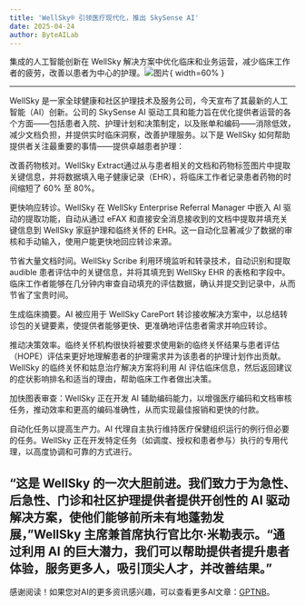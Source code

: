 ```yaml
---
title: 'WellSky® 引领医疗现代化，推出 SkySense AI'
date: 2025-04-24
author: ByteAILab
---
```


集成的人工智能创新在 WellSky 解决方案中优化临床和业务运营，减少临床工作者的疲劳，改善以患者为中心的护理。![图片](https://ai-techpark.com/wp-content/uploads/WellSky.jpg){ width=60% }

---
WellSky 是一家全球健康和社区护理技术及服务公司，今天宣布了其最新的人工智能（AI）创新。公司的 SkySense AI 驱动工具和能力旨在优化提供者运营的各个方面——包括患者入院、护理计划和决策制定，以及账单和编码——消除低效，减少文档负担，并提供实时临床洞察，改善护理服务。以下是 WellSky 如何帮助提供者关注最重要的事情——提供卓越患者护理：

改善药物核对。WellSky Extract通过从与患者相关的文档和药物标签图片中提取关键信息，并将数据填入电子健康记录（EHR），将临床工作者记录患者药物的时间缩短了 60% 至 80%。

更快响应转诊。WellSky 在 WellSky Enterprise Referral Manager 中嵌入 AI 驱动的提取功能，自动从通过 eFAX 和直接安全消息接收到的文档中提取并填充关键信息到 WellSky 家庭护理和临终关怀的 EHR。这一自动化显著减少了数据的审核和手动输入，使用户能更快地回应转诊来源。

节省大量文档时间。WellSky Scribe 利用环境监听和转录技术，自动识别和提取 audible 患者评估中的关键信息，并将其填充到 WellSky EHR 的表格和字段中。临床工作者能够在几分钟内审查自动填充的评估数据，确认并提交到记录中，从而节省了宝贵时间。

生成临床摘要。AI 被应用于 WellSky CarePort 转诊接收解决方案中，以总结转诊包的关键要素，使提供者能够更快、更准确地评估患者需求并响应转诊。

推动决策效率。临终关怀机构很快将被要求使用新的临终关怀结果与患者评估（HOPE）评估来更好地理解患者的护理需求并为该患者的护理计划作出贡献。WellSky 的临终关怀和姑息治疗解决方案将利用 AI 评估临床信息，然后返回建议的症状影响排名和适当的理由，帮助临床工作者做出决策。

加快图表审查：WellSky 正在开发 AI 辅助编码能力，以增强医疗编码和文档审核任务，推动效率和更高的编码准确性，从而实现最佳报销和更快的付款。

自动化任务以提高生产力。AI 代理自主执行维持医疗保健组织运行的例行但必要的任务。WellSky 正在开发特定任务（如调度、授权和患者参与）执行的专用代理，以高度协调和可靠的方式进行。

“这是 WellSky 的一次大胆前进。我们致力于为急性、后急性、门诊和社区护理提供者提供开创性的 AI 驱动解决方案，使他们能够前所未有地蓬勃发展，”WellSky 主席兼首席执行官比尔·米勒表示。“通过利用 AI 的巨大潜力，我们可以帮助提供者提升患者体验，服务更多人，吸引顶尖人才，并改善结果。”
---
感谢阅读！如果您对AI的更多资讯感兴趣，可以查看更多AI文章：[GPTNB](https://gptnb.com)。